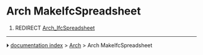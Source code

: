 # Arch MakeIfcSpreadsheet
1.  REDIRECT [Arch_IfcSpreadsheet](Arch_IfcSpreadsheet.md)



---
⏵ [documentation index](../README.md) > [Arch](Arch_Workbench.md) > Arch MakeIfcSpreadsheet
